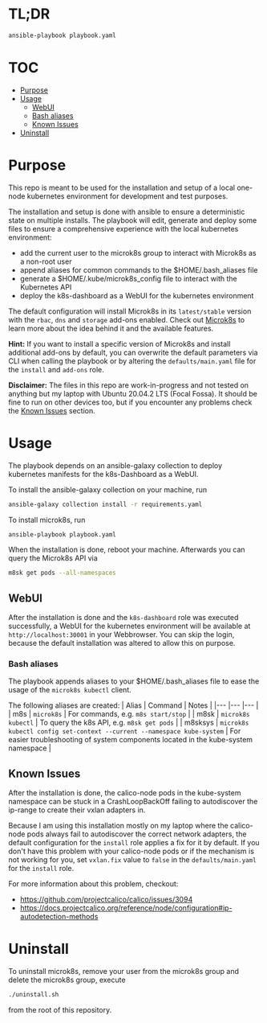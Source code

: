 # TL;DR
```bash
ansible-playbook playbook.yaml
```

# TOC
- [Purpose](#purpose)
- [Usage](#usage)
  - [WebUI](#webui)
  - [Bash aliases](#bash-aliases)
  - [Known Issues](#known-issues)
- [Uninstall](#uninstall)

# Purpose
This repo is meant to be used for the installation and setup of a local one-node kubernetes environment for development and test purposes.

The installation and setup is done with ansible to ensure a deterministic state on multiple installs. The playbook will edit, generate and deploy some files to ensure a comprehensive experience with the local kubernetes environment:

* add the current user to the microk8s group to interact with Microk8s as a non-root user
* append aliases for common commands to the $HOME/.bash_aliases file
* generate a $HOME/.kube/microk8s_config file to interact with the Kubernetes API
* deploy the k8s-dashboard as a WebUI for the kubernetes environment

The default configuration will install Microk8s in its `latest/stable` version with the `rbac`, `dns` and `storage` add-ons enabled. Check out [Microk8s](https://microk8s.io) to learn more about the idea behind it and the available features.

**Hint:** If you want to install a specific version of Microk8s and install additional add-ons by default, you can overwrite the default parameters via CLI when calling the playbook or by altering the `defaults/main.yaml` file for the `install` and `add-ons` role.

**Disclaimer:** The files in this repo are work-in-progress and not tested on anything but my laptop with Ubuntu 20.04.2 LTS (Focal Fossa). It should be fine to run on other devices too, but if you encounter any problems check the [Known Issues](#known-issues) section.

# Usage
The playbook depends on an ansible-galaxy collection to deploy kubernetes manifests for the k8s-Dashboard as a WebUI. 

To install the ansible-galaxy collection on your machine, run

```bash
ansible-galaxy collection install -r requirements.yaml
```

To install microk8s, run
```bash
ansible-playbook playbook.yaml
```

When the installation is done, reboot your machine. Afterwards you can query the Microk8s API via

```bash
m8sk get pods --all-namespaces
```

## WebUI
After the installation is done and the `k8s-dashboard` role was executed successfully, a WebUI for the kubernetes environment will be available at `http://localhost:30001` in your Webbrowser. You can skip the login, because the default installation was altered to allow this on purpose.

### Bash aliases
The playbook appends aliases to your $HOME/.bash_aliases file to ease the usage of the `microk8s kubectl` client.

The following aliases are created:
| Alias	| Command | Notes |
|---	|---	|---	|
| m8s | `microk8s` | For commands, e.g. `m8s start/stop` |
| m8sk | `microk8s kubectl` | To query the k8s API, e.g. `m8sk get pods` |
| m8sksys | `microk8s kubectl config set-context --current --namespace kube-system` | For easier troubleshooting of system components located in the kube-system namespace |

## Known Issues
After the installation is done, the calico-node pods in the kube-system namespace can be stuck in a CrashLoopBackOff failing to autodiscover the ip-range to create their vxlan adapters in.

Because I am using this installation mostly on my laptop where the calico-node pods always fail to autodiscover the correct network adapters, the default configuration for the `install` role applies a fix for it by default. If you don't have this problem with your calico-node pods or if the mechanism is not working for you, set `vxlan.fix` value to `false` in the `defaults/main.yaml` for the `install` role.


For more information about this problem, checkout:
* https://github.com/projectcalico/calico/issues/3094
* https://docs.projectcalico.org/reference/node/configuration#ip-autodetection-methods

# Uninstall
To uninstall microk8s, remove your user from the microk8s group and delete the microk8s group, execute

```bash
./uninstall.sh
```

from the root of this repository.